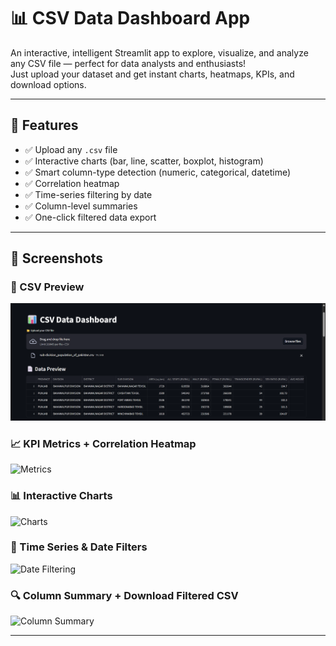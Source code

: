 # 📊 CSV Data Dashboard App

An interactive, intelligent Streamlit app to explore, visualize, and analyze any CSV file — perfect for data analysts and enthusiasts!  
Just upload your dataset and get instant charts, heatmaps, KPIs, and download options.

---

## 🚀 Features

- ✅ Upload any `.csv` file
- ✅ Interactive charts (bar, line, scatter, boxplot, histogram)
- ✅ Smart column-type detection (numeric, categorical, datetime)
- ✅ Correlation heatmap
- ✅ Time-series filtering by date
- ✅ Column-level summaries
- ✅ One-click filtered data export

---

## 📸 Screenshots

### 🧾 CSV Preview
![Preview](1.png)

### 📈 KPI Metrics + Correlation Heatmap
![Metrics](images/image2.png)

### 📊 Interactive Charts
![Charts](images/image3.png)

### 📅 Time Series & Date Filters
![Date Filtering](images/image4.png)

### 🔍 Column Summary + Download Filtered CSV
![Column Summary](images/image5.png)

---
